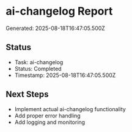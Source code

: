 # ai-changelog Report

Generated: 2025-08-18T16:47:05.500Z

## Status
- Task: ai-changelog
- Status: Completed
- Timestamp: 2025-08-18T16:47:05.500Z

## Next Steps
- Implement actual ai-changelog functionality
- Add proper error handling
- Add logging and monitoring
